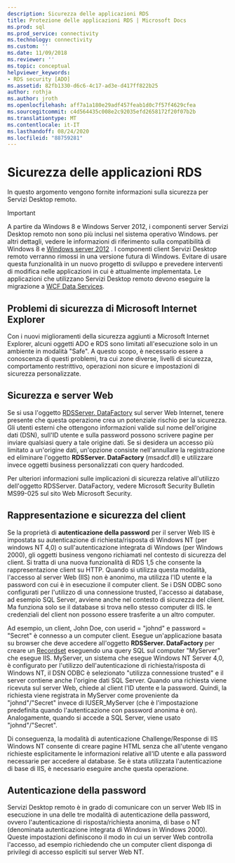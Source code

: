 ```yaml
---
description: Sicurezza delle applicazioni RDS
title: Protezione delle applicazioni RDS | Microsoft Docs
ms.prod: sql
ms.prod_service: connectivity
ms.technology: connectivity
ms.custom: ''
ms.date: 11/09/2018
ms.reviewer: ''
ms.topic: conceptual
helpviewer_keywords:
- RDS security [ADO]
ms.assetid: 82fb1330-d6c6-4c17-ad3e-d417ff822b25
author: rothja
ms.author: jroth
ms.openlocfilehash: aff7a1a180e29adf457feab1d0c7f57f4629cfea
ms.sourcegitcommit: c4d564435c008e2c92035efd2658172f20f07b2b
ms.translationtype: MT
ms.contentlocale: it-IT
ms.lasthandoff: 08/24/2020
ms.locfileid: "88759281"
---
```

# <a name="securing-rds-applications"></a>Sicurezza delle applicazioni RDS
In questo argomento vengono fornite informazioni sulla sicurezza per Servizi Desktop remoto.  
  
> [!IMPORTANT]
>  A partire da Windows 8 e Windows Server 2012, i componenti server Servizi Desktop remoto non sono più inclusi nel sistema operativo Windows. per altri dettagli, vedere le informazioni di riferimento sulla compatibilità di Windows 8 e [Windows server 2012](https://www.microsoft.com/download/details.aspx?id=27416) . I componenti client Servizi Desktop remoto verranno rimossi in una versione futura di Windows. Evitare di usare questa funzionalità in un nuovo progetto di sviluppo e prevedere interventi di modifica nelle applicazioni in cui è attualmente implementata. Le applicazioni che utilizzano Servizi Desktop remoto devono eseguire la migrazione a [WCF Data Services](https://go.microsoft.com/fwlink/?LinkId=199565).  
  
## <a name="microsoft-internet-explorer-security-issues"></a>Problemi di sicurezza di Microsoft Internet Explorer  
 Con i nuovi miglioramenti della sicurezza aggiunti a Microsoft Internet Explorer, alcuni oggetti ADO e RDS sono limitati all'esecuzione solo in un ambiente in modalità "Safe". A questo scopo, è necessario essere a conoscenza di questi problemi, tra cui zone diverse, livelli di sicurezza, comportamento restrittivo, operazioni non sicure e impostazioni di sicurezza personalizzate.  
  
## <a name="security-and-your-web-server"></a>Sicurezza e server Web  
 Se si usa l'oggetto [RDSServer. DataFactory](../../reference/rds-api/datafactory-object-rdsserver.md) sul server Web Internet, tenere presente che questa operazione crea un potenziale rischio per la sicurezza. Gli utenti esterni che ottengono informazioni valide sul nome dell'origine dati (DSN), sull'ID utente e sulla password possono scrivere pagine per inviare qualsiasi query a tale origine dati. Se si desidera un accesso più limitato a un'origine dati, un'opzione consiste nell'annullare la registrazione ed eliminare l'oggetto **RDSServer. DataFactory** (msadcf.dll) e utilizzare invece oggetti business personalizzati con query hardcoded.  
  
 Per ulteriori informazioni sulle implicazioni di sicurezza relative all'utilizzo dell'oggetto RDSServer. DataFactory, vedere Microsoft Security Bulletin MS99-025 sul sito Web Microsoft Security.  
  
## <a name="client-impersonation-and-security"></a>Rappresentazione e sicurezza del client  
 Se la proprietà di **autenticazione della password** per il server Web IIS è impostata su autenticazione di richiesta/risposta di Windows NT (per windows NT 4,0) o sull'autenticazione integrata di Windows (per Windows 2000), gli oggetti business vengono richiamati nel contesto di sicurezza del client. Si tratta di una nuova funzionalità di RDS 1,5 che consente la rappresentazione client su HTTP. Quando si utilizza questa modalità, l'accesso al server Web (IIS) non è anonimo, ma utilizza l'ID utente e la password con cui è in esecuzione il computer client. Se i DSN ODBC sono configurati per l'utilizzo di una connessione trusted, l'accesso ai database, ad esempio SQL Server, avviene anche nel contesto di sicurezza del client. Ma funziona solo se il database si trova nello stesso computer di IIS. le credenziali del client non possono essere trasferite a un altro computer.  
  
 Ad esempio, un client, John Doe, con userid = "johnd" e password = "Secret" è connesso a un computer client. Esegue un'applicazione basata su browser che deve accedere all'oggetto **RDSServer. DataFactory** per creare un [Recordset](../../reference/ado-api/recordset-object-ado.md) eseguendo una query SQL sul computer "MyServer" che esegue IIS. MyServer, un sistema che esegue Windows NT Server 4,0, è configurato per l'utilizzo dell'autenticazione di richiesta/risposta di Windows NT, il DSN ODBC è selezionato "utilizza connessione trusted" e il server contiene anche l'origine dati SQL Server. Quando una richiesta viene ricevuta sul server Web, chiede al client l'ID utente e la password. Quindi, la richiesta viene registrata in MyServer come proveniente da "johnd"/"Secret" invece di IUSER_MyServer (che è l'impostazione predefinita quando l'autenticazione con password anonima è on). Analogamente, quando si accede a SQL Server, viene usato "johnd"/"Secret".  
  
 Di conseguenza, la modalità di autenticazione Challenge/Response di IIS Windows NT consente di creare pagine HTML senza che all'utente vengano richieste esplicitamente le informazioni relative all'ID utente e alla password necessarie per accedere al database. Se è stata utilizzata l'autenticazione di base di IIS, è necessario eseguire anche questa operazione.  
  
## <a name="password-authentication"></a>Autenticazione della password  
 Servizi Desktop remoto è in grado di comunicare con un server Web IIS in esecuzione in una delle tre modalità di autenticazione della password, ovvero l'autenticazione di risposta/richiesta anonima, di base o NT (denominata autenticazione integrata di Windows in Windows 2000). Queste impostazioni definiscono il modo in cui un server Web controlla l'accesso, ad esempio richiedendo che un computer client disponga di privilegi di accesso espliciti sul server Web NT.